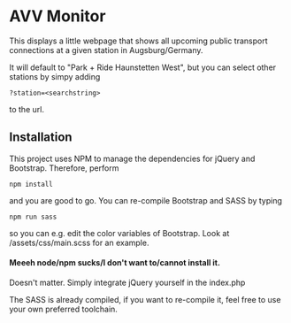 AVV Monitor
===

This displays a little webpage that shows all upcoming public transport connections at a given station in Augsburg/Germany. 

It will default to "Park + Ride Haunstetten West", but you can select other stations by simpy adding
```
?station=<searchstring>
```
to the url.

Installation
---

This project uses NPM to manage the dependencies for jQuery and Bootstrap.
Therefore, perform 
```
npm install
```

and you are good to go.
You can re-compile Bootstrap and SASS by typing

```
npm run sass
```

so you can e.g. edit the color variables of Bootstrap. Look at /assets/css/main.scss for an example.


#### Meeeh node/npm sucks/I don't want to/cannot install it.
Doesn't matter. Simply integrate jQuery yourself in the index.php

The SASS is already compiled, if you want to re-compile it,
feel free to use your own preferred toolchain. 
